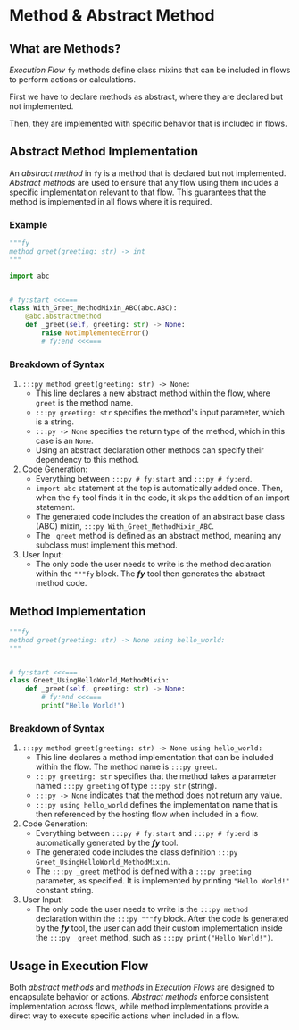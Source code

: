 # Method & Abstract Method

## What are Methods?

_Execution Flow_ `fy` methods define class mixins that can be included in flows to perform actions or calculations. 

First we have to declare methods as abstract, where they are declared but not implemented.

Then, they are implemented with specific behavior that is included in flows.

## Abstract Method Implementation

An _abstract method_ in `fy` is a method that is declared but not implemented. _Abstract methods_ are used to ensure that any flow using them includes a specific implementation relevant to that flow. This guarantees that the method is implemented in all flows where it is required.

### Example

```py title="mixins/method/greet/abc_fy.py" linenums="1"
"""fy
method greet(greeting: str) -> int
"""

import abc


# fy:start <<<===
class With_Greet_MethodMixin_ABC(abc.ABC):
    @abc.abstractmethod
    def _greet(self, greeting: str) -> None:
        raise NotImplementedError()
        # fy:end <<<===
```

### Breakdown of Syntax

1. `:::py method greet(greeting: str) -> None:`
    - This line declares a new abstract method within the flow, where `greet` is the method name.
    - `:::py greeting: str` specifies the method's input parameter, which is a string.
    - `:::py -> None` specifies the return type of the method, which in this case is an `None`.
    - Using an abstract declaration other methods can specify their dependency to this method.
2. Code Generation:
    - Everything between `:::py # fy:start` and `:::py # fy:end`.
    - `import abc` statement at the top is automatically added once. Then, when the `fy` tool finds it in the code, it skips the addition of an import statement.
    - The generated code includes the creation of an abstract base class (ABC) mixin, `:::py With_Greet_MethodMixin_ABC`.
    - The `_greet` method is defined as an abstract method, meaning any subclass must implement this method.
3. User Input:
    - The only code the user needs to write is the method declaration within the `"""fy` block. The **_fy_** tool then generates the abstract method code.

## Method Implementation

```py title="mixins/method/greet/using_hello_world_fy.py" linenums="1"
"""fy
method greet(greeting: str) -> None using hello_world:
"""


# fy:start <<<===
class Greet_UsingHelloWorld_MethodMixin:
    def _greet(self, greeting: str) -> None:
        # fy:end <<<===
        print("Hello World!")
```

### Breakdown of Syntax

1. `:::py method greet(greeting: str) -> None using hello_world:`
    - This line declares a method implementation that can be included within the flow. The method name is `:::py greet`.
    - `:::py greeting: str` specifies that the method takes a parameter named `:::py greeting` of type `:::py str` (string).
    - `:::py -> None` indicates that the method does not return any value.
    - `:::py using hello_world` defines the implementation name that is then referenced by the hosting flow when included in a flow.
2. Code Generation:
    - Everything between `:::py # fy:start` and `:::py # fy:end` is automatically generated by the **_fy_** tool.
    - The generated code includes the class definition `:::py Greet_UsingHelloWorld_MethodMixin`.
    - The `:::py _greet` method is defined with a `:::py greeting` parameter, as specified. It is implemented by printing `"Hello World!"` constant string.
3. User Input:
    - The only code the user needs to write is the `:::py method` declaration within the `:::py """fy` block. After the code is generated by the **_fy_** tool, the user can add their custom implementation inside the `:::py _greet` method, such as `:::py print("Hello World!")`.

## Usage in Execution Flow

Both _abstract methods_ and _methods_ in _Execution Flows_ are designed to encapsulate behavior or actions. _Abstract methods_ enforce consistent implementation across flows, while method implementations provide a direct way to execute specific actions when included in a flow.
